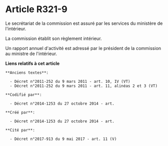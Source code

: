 # Article R321-9

Le secrétariat de la commission est assuré par les services du ministère de l'intérieur.

La commission établit son règlement intérieur.

Un rapport annuel d'activité est adressé par le président de la commission au ministre de l'intérieur.

**Liens relatifs à cet article**

	**Anciens textes**:

	  - Décret n°2011-252 du 9 mars 2011 - art. 10, IV (VT)
	  - Décret n°2011-252 du 9 mars 2011 - art. 11, alinéas 2 et 3 (VT)

	**Codifié par**:

	  - Décret n°2014-1253 du 27 octobre 2014 - art.

	**Créé par**:

	  - Décret n°2014-1253 du 27 octobre 2014 - art.

	**Cité par**:

	  - Décret n°2017-913 du 9 mai 2017 - art. 11 (V)
